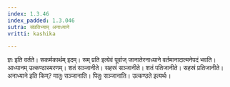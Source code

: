 ```yaml
---
index: 1.3.46
index_padded: 1.3.046
sutra: संप्रतिभ्याम् अनाध्याने
vritti: kashika

---
```

ज्ञः इति वर्तते। सकर्मकार्थम् इदम्। सम् प्रति इत्येवं पूर्वाज् जानातेरनाध्याने वर्तमानादात्मनेपदं भवति। आध्यानम् उत्कण्ठास्मरणम्। शतं सञ्जानीते। सहस्रं सञ्जानीते। शतं पतिजानीते। सहस्रं प्रतिजानीते। अनाध्याने इति किम्? मातुः सञ्जानाति। पितुः सञ्जानाति। उत्कण्ठते इत्यर्थः।